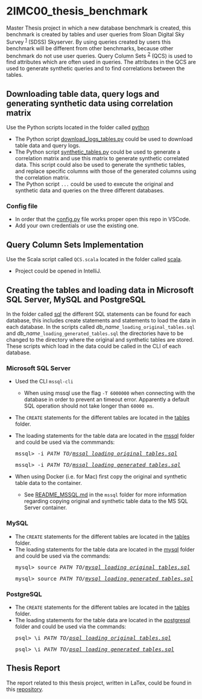 # 2IMC00_thesis_benchmark
Master Thesis project in which a new database benchmark is created, this benchmark is created by tables and user queries from Sloan Digital Sky Survey <sup>[1]</sup> (SDSS) Skyserver. By using queries created by users this benchmark will be different from other benchmarks, because other benchmark do not use user queries. Query Column Sets <sup>[2]</sup> (QCS) is used to find attributes which are often used in queries. The attributes in the QCS are used to generate synthetic queries and to find correlations between the tables.

[1]: http://skyserver.sdss.org/dr16/en/home.aspx
[2]: https://people.eecs.berkeley.edu/~apanda/assets/papers/eurosys13.pdf

## Downloading table data, query logs and generating synthetic data using correlation matrix
Use the Python scripts located in the folder called [python](code/python)
* The Python script [download_logs_tables.py](code/python/download_logs_tables.py) could be used to download table data and query logs.
* The Python script [synthetic_tables.py](code/python/synthetic_tables.py) could be used to generate a correlation matrix and use this matrix to generate synthetic correlated data. This script could also be used to generate the synthetic tables, and replace specific columns with those of the generated columns using the correlation matrix.
* The Python script `...` could be used to execute the original and synthetic data and queries on the three different databases.

### Config file
* In order that the [config.py](code/python/config.py) file works proper open this repo in VSCode.
* Add your own credentials or use the existing one.

## Query Column Sets Implementation
Use the Scala script called `QCS.scala` located in the folder called [scala](code/scala/dbBenchmarkSkyserver/src/main/scala/).
* Project could be opened in IntelliJ.

## Creating the tables and loading data in Microsoft SQL Server, MySQL and PostgreSQL
In the folder called [sql](code/sql) the different SQL statements can be found for each database, this includes create statements and statements to load the data in each database. In the scripts called *db_name*`_loading_original_tables.sql` and *db_name*`_loading_generated_tables.sql` the directories have to be changed to the directory where the original and synthetic tables are stored. These scripts which load in the data could be called in the CLI of each database.

### Microsoft SQL Server
* Used the CLI `mssql-cli`
  * When using mssql use the flag `-T 6000000` when connecting with the database in order to prevent an timeout error. Apparently a default SQL operation should not take longer than `60000 ms`.
* The `CREATE` statements for the different tables are located in the [tables](code/sql/mssql/tables) folder.
* The loading statements for the table data are located in the [mssql](code/sql/mssql) folder and could be used via the commmands: <pre>mssql> -i <i>PATH_TO/[mssql_loading_original_tables.sql](code/sql/mssql_loading_original_tables.sql)</i></pre> <pre>mssql> -i <i>PATH_TO/[mssql_loading_generated_tables.sql](code/sql/mssql_loading_generated_tables.sql)</i></pre>

* When using Docker (i.e. for Mac) first copy the original and synthetic table data to the container.
  * See [README_MSSQL.md](code/sql/mssql/README_MSSQL.md) in the `mssql` folder for more information regarding copying original and synthetic table data to the MS SQL Server container.

### MySQL
* The `CREATE` statements for the different tables are located in the [tables](code/sql/mssql/tables) folder.
* The loading statements for the table data are located in the [mysql](code/sql/mysql) folder and could be used via the commands: <pre>mysql> source <i>PATH_TO/[mysql_loading_original_tables.sql](code/sql/mysql/mysql_loading_original_tables.sql)</i></pre> <pre>mysql> source <i>PATH_TO/[mysql_loading_generated_tables.sql](code/sql/mysql/mysql_loading_generated_tables.sql)</i></pre>

### PostgreSQL
* The `CREATE` statements for the different tables are located in the [tables](code/sql/mssql/tables) folder.
* The loading statements for the table data are located in the [postgresql](code/sql/postgresql) folder and could be used via the commands: <pre>psql> \i <i>PATH_TO/[psql_loading_original_tables.sql](code/sql/postgresql/psql_loading_original_tables.sql)</i></pre> <pre>psql> \i <i>PATH_TO/[psql_loading_generated_tables.sql](code/sql/postgresql/psql_loading_generated_tables.sql)</i></pre>


## Thesis Report
The report related to this thesis project, written in LaTex, could be found in this [repository](https://github.com/TxEddy/2IMC00_thesis_report).
